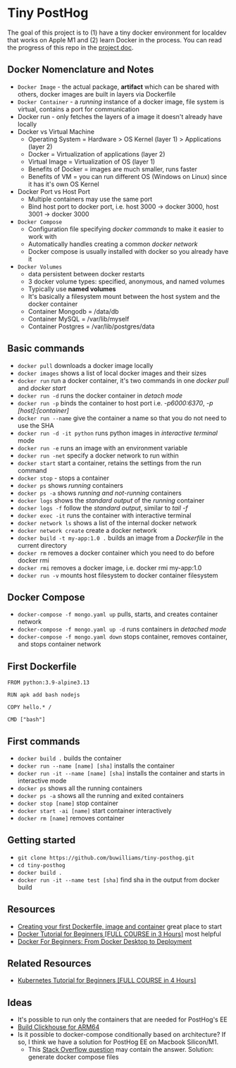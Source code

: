 # Tiny PostHog

The goal of this project is to (1) have a tiny docker environment for localdev that works on Apple M1 and (2) learn Docker in the process. You can read the progress of this repo in the [project doc](PROJECT.md).

## Docker Nomenclature and Notes

- `Docker Image` - the actual package, **artifact** which can be shared with others, docker images are built in layers via Dockerfile
- `Docker Container` - a *running* instance of a docker image, file system is virtual, contains a port for communication
- Docker run - only fetches the layers of a image it doesn't already have locally
- Docker vs Virtual Machine
    - Operating System = Hardware > OS Kernel (layer 1) > Applications (layer 2)
    - Docker = Virtualization of applications (layer 2)
    - Virtual Image = Virtualization of OS (layer 1)
    - Benefits of Docker = images are much smaller, runs faster
    - Benefits of VM = you can run different OS (Windows on Linux) since it has it's own OS Kernel
- Docker Port vs Host Port
    - Multiple containers may use the same port
    - Bind host port to docker port, i.e. host 3000 -> docker 3000, host 3001 -> docker 3000
- `Docker Compose`
    - Configuration file specifying *docker commands* to make it easier to work with
    - Automatically handles creating a common *docker network*
    - Docker compose is usually installed with docker so you already have it
- `Docker Volumes`
    - data persistent between docker restarts
    - 3 docker volume types: specified, anonymous, and named volumes
    - Typically use **named volumes**
    - It's basically a filesystem mount between the host system and the docker container
    - Container Mongodb = /data/db
    - Container MySQL = /var/lib/myself
    - Container Postgres = /var/lib/postgres/data

## Basic commands

- `docker pull` downloads a docker image locally
- `docker images` shows a list of local docker images and their sizes
- `docker run` run a docker container, it's two commands in one *docker pull* and *docker start*
- `docker run -d` runs the docker container in *detach mode*
- `docker run -p` binds the container to host port i.e. *-p6000:6370*, *-p [host]:[container]*
- `docker run --name` give the container a name so that you do not need to use the SHA
- `docker run -d -it python` runs python images in *interactive terminal* mode
- `docker run -e` runs an image with an environment variable
- `docker run -net` specify a docker network to run within
- `docker start` start a container, retains the settings from the run command
- `docker stop` - stops a container
- `docker ps` shows *running* containers
- `docker ps -a` shows *running and not-running* containers
- `docker logs` shows the *standard output* of the *running* container
- `docker logs -f` follow the *standard output*, similar to *tail -f*
- `docker exec -it` runs the container with interactive terminal
- `docker network ls` shows a list of the internal docker network
- `docker network create` create a docker network
- `docker build -t my-app:1.0 .` builds an image from a *Dockerfile* in the current directory
- `docker rm` removes a docker container which you need to do before docker rmi
- `docker rmi` removes a docker image, i.e. docker rmi my-app:1.0
- `docker run -v` mounts host filesystem to docker container filesystem

## Docker Compose

- `docker-compose -f mongo.yaml up` pulls, starts, and creates container network
- `docker-compose -f mongo.yaml up -d` runs containers in *detached mode*
- `docker-compose -f mongo.yaml down` stops container, removes container, and stops container network

## First Dockerfile

```docker
FROM python:3.9-alpine3.13

RUN apk add bash nodejs

COPY hello.* /

CMD ["bash"]
```

## First commands

 - `docker build .` builds the container
 - `docker run --name [name] [sha]` installs the container
 - `docker run -it --name [name] [sha]` installs the container and starts in interactive mode
 - `docker ps` shows all the running containers
 - `docker ps -a` shows all the running and exited containers
 - `docker stop [name]` stop container
 - `docker start -ai [name]` start container interactively
 - `docker rm [name]` removes container

## Getting started

- `git clone https://github.com/buwilliams/tiny-posthog.git`
- `cd tiny-posthog`
- `docker build .`
- `docker run -it --name test [sha]` find sha in the output from docker build

 ## Resources

 - [Creating your first Dockerfile, image and container](https://www.youtube.com/watch?v=hnxI-K10auY) great place to start
 - [Docker Tutorial for Beginners [FULL COURSE in 3 Hours]](https://www.youtube.com/watch?v=3c-iBn73dDE) most helpful
 - [Docker For Beginners: From Docker Desktop to Deployment](https://www.youtube.com/watch?v=i7ABlHngi1Q)

 ## Related Resources

 - [Kubernetes Tutorial for Beginners [FULL COURSE in 4 Hours]](https://www.youtube.com/watch?v=X48VuDVv0do)

 ## Ideas

 - It's possible to run only the containers that are needed for PostHog's EE
 - [Build Clickhouse for ARM64](https://clickhouse.tech/docs/en/development/build-cross-arm/)
 - Is it possible to docker-compose conditionally based on architecture? If so, I think we have a solution for PostHog EE on Macbook Silicon/M1.
    - This [Stack Overflow question](https://stackoverflow.com/questions/50387076/docker-compose-conditional-statements-e-g-add-volume-only-if-condition) may contain the answer. Solution: generate docker compose files